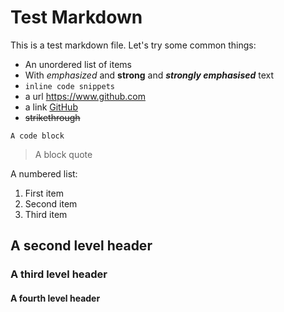 # Test Markdown

This is a test markdown file. Let's try some common things:
- An unordered list of items
- With *emphasized* and **strong** and ***strongly emphasised*** text
- `inline code snippets`
- a url https://www.github.com
- a link [GitHub](https://www.github.com)
- ~~strikethrough~~

```
A code block
```

> A block quote

A numbered list:
1. First item
2. Second item
3. Third item

## A second level header

### A third level header

#### A fourth level header
